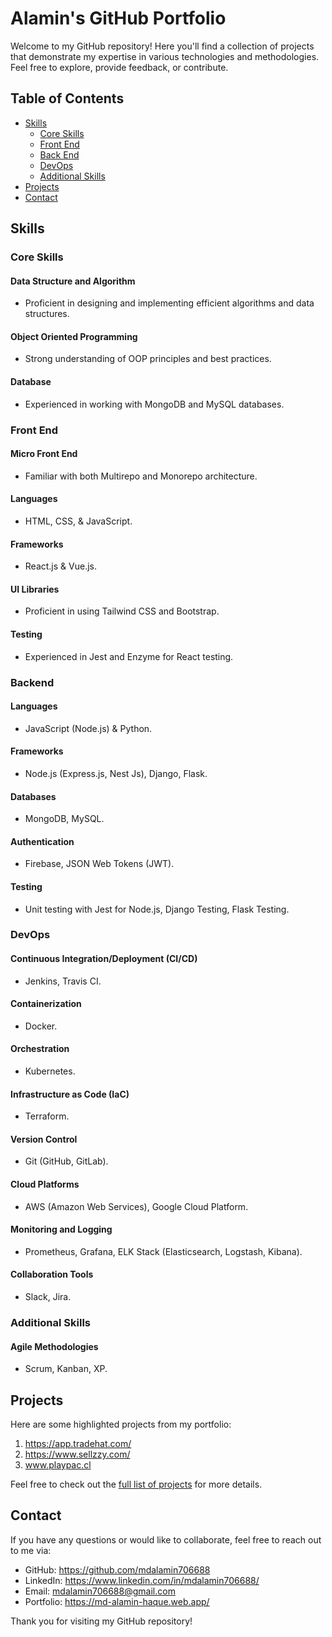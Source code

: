 # Alamin's GitHub Portfolio

Welcome to my GitHub repository! Here you'll find a collection of projects that demonstrate my expertise in various technologies and methodologies. Feel free to explore, provide feedback, or contribute.

## Table of Contents

- [Skills](#skills)
  - [Core Skills](#core-skills)
  - [Front End](#front-end)
  - [Back End](#back-end)
  - [DevOps](#devops)
  - [Additional Skills](#additional-skills)
- [Projects](#projects)
- [Contact](#contact)

## Skills

### Core Skills

#### Data Structure and Algorithm
- Proficient in designing and implementing efficient algorithms and data structures.

#### Object Oriented Programming
- Strong understanding of OOP principles and best practices.

#### Database
- Experienced in working with MongoDB and MySQL databases.

### Front End

#### Micro Front End
- Familiar with both Multirepo and Monorepo architecture.

#### Languages
- HTML, CSS, & JavaScript.

#### Frameworks
- React.js & Vue.js.

#### UI Libraries
- Proficient in using Tailwind CSS and Bootstrap.

#### Testing
- Experienced in Jest and Enzyme for React testing.

### Backend

#### Languages
- JavaScript (Node.js) & Python.

#### Frameworks
- Node.js (Express.js, Nest Js), Django, Flask.

#### Databases
- MongoDB, MySQL.

#### Authentication
- Firebase, JSON Web Tokens (JWT).

#### Testing
- Unit testing with Jest for Node.js, Django Testing, Flask Testing.

### DevOps

#### Continuous Integration/Deployment (CI/CD)
- Jenkins, Travis CI.

#### Containerization
- Docker.

#### Orchestration
- Kubernetes.

#### Infrastructure as Code (IaC)
- Terraform.

#### Version Control
- Git (GitHub, GitLab).

#### Cloud Platforms
- AWS (Amazon Web Services), Google Cloud Platform.

#### Monitoring and Logging
- Prometheus, Grafana, ELK Stack (Elasticsearch, Logstash, Kibana).

#### Collaboration Tools
- Slack, Jira.

### Additional Skills

#### Agile Methodologies
- Scrum, Kanban, XP.

## Projects

Here are some highlighted projects from my portfolio:

1. https://app.tradehat.com/
2. https://www.sellzzy.com/
3. www.playpac.cl

Feel free to check out the [full list of projects](#) for more details.

## Contact

If you have any questions or would like to collaborate, feel free to reach out to me via:

- GitHub: https://github.com/mdalamin706688
- LinkedIn: https://www.linkedin.com/in/mdalamin706688/
- Email: mdalamin706688@gmail.com
- Portfolio: https://md-alamin-haque.web.app/

Thank you for visiting my GitHub repository!
